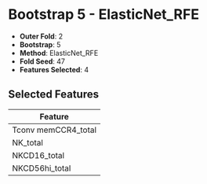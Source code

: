 # Bootstrap 5 - ElasticNet_RFE

- **Outer Fold**: 2
- **Bootstrap**: 5
- **Method**: ElasticNet_RFE
- **Fold Seed**: 47
- **Features Selected**: 4

## Selected Features

| Feature |
|---------|
| Tconv memCCR4_total |
| NK_total |
| NKCD16_total |
| NKCD56hi_total |
